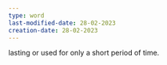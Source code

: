 ```yaml
---
type: word
last-modified-date: 28-02-2023
creation-date: 28-02-2023
---
```

lasting or used for only a short period of time.